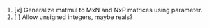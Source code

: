 1. [x] Generalize matmul to MxN and NxP matrices using parameter.
2. [ ] Allow unsigned integers, maybe reals?